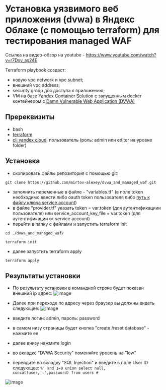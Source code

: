 # Установка уязвимого веб приложения (dvwa) в Яндекс Облаке (с помощью terraform) для тестирования managed WAF

Ссылка на видео-обзор на youtube - https://www.youtube.com/watch?v=r7Dxv_as24E

Terraform playbook создаст:
- новую vpc network и vpc subnet;
- внешний vpc address;
- security group для доступа к приложению;
- VM на базе [Yandex Container Solution](https://cloud.yandex.ru/docs/cos/) c запущенным docker контейнером с [Damn Vulnerable Web Application (DVWA)](https://dvwa.co.uk/)

## Пререквизиты
- bash
- [terraform](https://www.terraform.io/downloads.html)
- [cli yandex cloud](https://cloud.yandex.ru/docs/cli/operations/install-cli), пользователь (роль: admin или editor на уровне folder)
## Установка
- скопировать файлы репозитория с помощью git:
```
git clone https://github.com/mirtov-alexey/dvwa_and_managed_waf.git 
```
- заполнить переменные в файле - "variables.tf" (в поле token необходимо ввести либо oauth token пользователя либо [путь к файлу ключа service account](https://cloud.yandex.ru/docs/cli/operations/authentication/service-account))
- в файле "provider.tf" указать token = var.token (для аутентификациии пользователя) или service_account_key_file = var.token (для аутентификации от service account)
- перейти в папку с файлами и запустить terraform init 
```
cd ./dvwa_and_managed_waf/
```
```
terraform init
```
- далее запустить terraform apply
```
terraform apply
```
## Результаты установки
- По результату установки в командной строке будет показан внешний ip адрес:
![image](https://user-images.githubusercontent.com/85429798/120917860-2e6c5380-c6ba-11eb-87a6-336d6f4f8593.png)


- Далее при переходе по адресу через браузер вы должны видеть следующее:
![image](https://user-images.githubusercontent.com/85429798/120917903-5d82c500-c6ba-11eb-802d-9bc4b622ec96.png)

- введите логин: admin, пароль: password
- в самом низу страницы будет кнопка "create /reset database" - нажмите ее
- далее внизу нажмите login
- во вкладке "DVWA Security" поменяйте уровень на "low"
- перейдите во вкладку "SQL Injection" и введите в поле User ID следующее: `%' and 1=0 union select null, concat(user,':',password) from users #`

![image](https://user-images.githubusercontent.com/85429798/120918060-252fb680-c6bb-11eb-8398-32c98e2f70ca.png)


